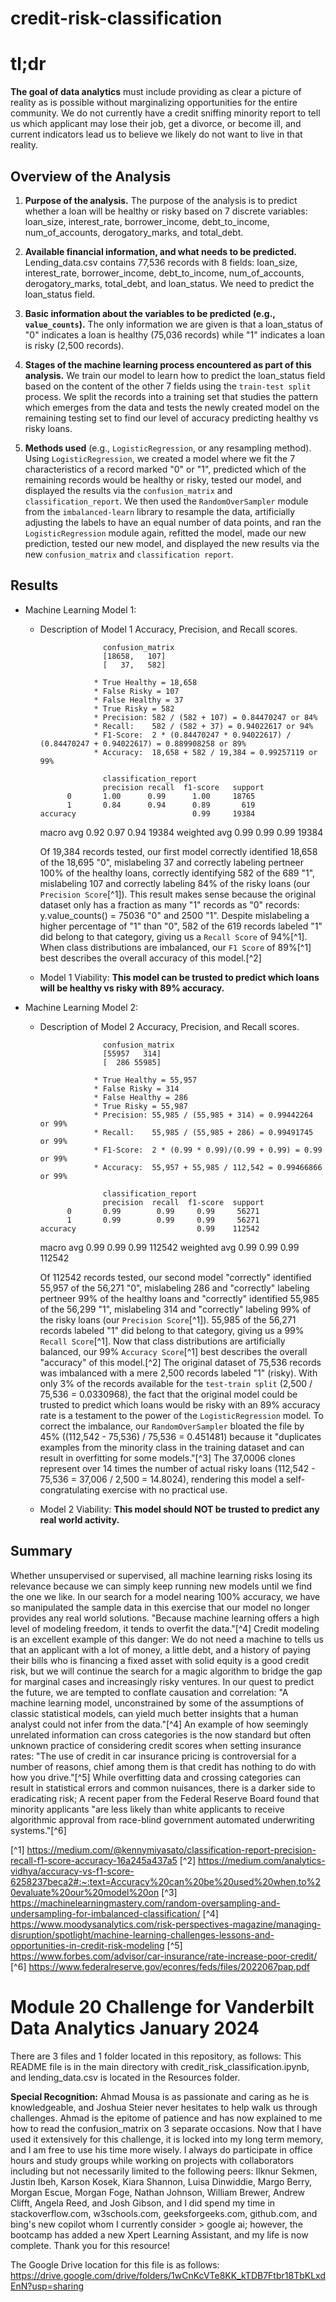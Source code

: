 # credit-risk-classification

# tl;dr
**The goal of data analytics** must include providing as clear a picture of reality as is possible without marginalizing opportunities for the entire community. We do not currently have a credit sniffing minority report to tell us which applicant may lose their job, get a divorce, or become ill, and current indicators lead us to believe we likely do not want to live in that reality.

## Overview of the Analysis

1. **Purpose of the analysis.** The purpose of the analysis is to predict whether a loan will be healthy or risky based on 7 discrete variables: loan_size, interest_rate,	borrower_income,	debt_to_income,	num_of_accounts,	derogatory_marks, and	total_debt.  

2. **Available financial information, and what needs to be predicted.** Lending_data.csv contains 77,536 records with 8 fields: loan_size,	interest_rate,	borrower_income,	debt_to_income,	num_of_accounts,	derogatory_marks,	total_debt, and	loan_status. We need to predict the loan_status field.  

3. **Basic information about the variables to be predicted (e.g., `value_counts`).** The only information we are given is that a loan_status of "0" indicates a loan is healthy (75,036 records) while "1" indicates a loan is risky (2,500 records).  

4. **Stages of the machine learning process encountered as part of this analysis.** We train our model to learn how to predict the loan_status field based on the content of the other 7 fields using the `train-test split` process. We split the records into a training set that studies the pattern which emerges from the data and tests the newly created model on the remaining testing set to find our level of accuracy predicting healthy vs risky loans.  

5. **Methods used** (e.g., `LogisticRegression`, or any resampling method). Using `LogisticRegression`, we created a model where we fit the 7 characteristics of a record marked "0" or "1", predicted which of the remaining records would be healthy or risky, tested our model, and displayed the results via the `confusion_matrix` and `classification_report`. We then used the `RandomOverSampler` module from the `imbalanced-learn` library to resample the data, artificially adjusting the labels to have an equal number of data points, and ran the `LogisticRegression` module again, refitted the model, made our new prediction, tested our new model, and displayed the new results via the new `confusion_matrix` and `classification report`.  

## Results

* Machine Learning Model 1:
  * Description of Model 1 Accuracy, Precision, and Recall scores.

                      confusion_matrix
                      [18658,   107]
                      [   37,   582]

                    * True Healthy = 18,658
                    * False Risky = 107
                    * False Healthy = 37
                    * True Risky = 582
                    * Precision: 582 / (582 + 107) = 0.84470247 or 84%
                    * Recall:    582 / (582 + 37) = 0.94022617 or 94%
                    * F1-Score:  2 * (0.84470247 * 0.94022617) / (0.84470247 + 0.94022617) = 0.889908258 or 89%
                    * Accuracy:  18,658 + 582 / 19,384 = 0.99257119 or 99%

                      classification_report
                      precision recall  f1-score   support
              0       1.00      0.99      1.00     18765
              1       0.84      0.94      0.89       619
        accuracy                          0.99     19384
      macro avg       0.92      0.97      0.94     19384
    weighted avg      0.99      0.99      0.99     19384

    Of 19,384 records tested, our first model correctly identified 18,658 of the 18,695 "0", mislabeling 37 and correctly labeling pertneer 100% of the healthy loans, correctly identifying 582 of the 689 "1", mislabeling 107 and correctly labeling 84% of the risky loans (our `Precision Score`[^1]). This result makes sense because the original dataset only has a fraction as many "1" records as "0" records: y.value_counts() = 75036 "0" and 2500 "1". Despite mislabeling a higher percentage of "1" than "0", 582 of the 619 records labeled "1" did belong to that category, giving us a `Recall Score` of 94%[^1].  When class distributions are imbalanced, our `F1 Score` of 89%[^1] best describes the overall accuracy of this model.[^2]
  * Model 1 Viability: **This model can be trusted to predict which loans will be healthy vs risky with 89% accuracy.** 

* Machine Learning Model 2:
  * Description of Model 2 Accuracy, Precision, and Recall scores.

                      confusion_matrix
                      [55957   314]
                      [  286 55985]

                    * True Healthy = 55,957
                    * False Risky = 314
                    * False Healthy = 286
                    * True Risky = 55,987
                    * Precision: 55,985 / (55,985 + 314) = 0.99442264 or 99%
                    * Recall:    55,985 / (55,985 + 286) = 0.99491745 or 99%
                    * F1-Score:  2 * (0.99 * 0.99)/(0.99 + 0.99) = 0.99 or 99%
                    * Accuracy:  55,957 + 55,985 / 112,542 = 0.99466866 or 99%

                      classification_report
                      precision  recall  f1-score  support
              0       0.99        0.99     0.99     56271
              1       0.99        0.99     0.99     56271
        accuracy                           0.99    112542
      macro avg       0.99        0.99     0.99    112542
    weighted avg      0.99        0.99     0.99    112542
                  
    Of 112542 records tested, our second model "correctly" identified 55,957 of the 56,271 "0", mislabeling 286 and "correctly" labeling pertneer 99% of the healthy loans and "correctly" identified 55,985 of the 56,299 "1", mislabeling 314 and "correctly" labeling 99% of the risky loans (our `Precision Score`[^1]). 55,985 of the 56,271 records labeled "1" did belong to that category, giving us a 99% `Recall Score`[^1].  Now that class distributions are artificially balanced, our 99% `Accuracy Score`[^1] best describes the overall "accuracy" of this model.[^2] The original dataset of 75,536 records was imbalanced with a mere 2,500 records labeled "1" (risky). With only 3% of the records available for the `test-train split` (2,500 / 75,536 = 0.0330968), the fact that the original model could be trusted to predict which loans would be risky with an 89% accuracy rate is a testament to the power of the `LogisticRegression` model. To correct the imbalance, our `RandomOverSampler` bloated the file by 45% ((112,542 - 75,536) / 75,536 = 0.451481) because it "duplicates examples from the minority class in the training dataset and can result in overfitting for some models."[^3] The 37,0006 clones represent over 14 times the number of actual risky loans (112,542 - 75,536 = 37,006 / 2,500 = 14.8024), rendering this model a self-congratulating exercise with no practical use.
  * Model 2 Viability: **This model should NOT be trusted to predict any real world activity.** 

## Summary

Whether unsupervised or supervised, all machine learning risks losing its relevance because we can simply keep running new models until we find the one we like. In our search for a model nearing 100% accuracy, we have so manipulated the sample data in this exercise that our model no longer provides any real world solutions. "Because machine learning offers a high level of modeling freedom, it tends to overfit the data."[^4] Credit modeling is an excellent example of this danger: We do not need a machine to tells us that an applicant with a lot of money, a little debt, and a history of paying their bills who is financing a fixed asset with solid equity is a good credit risk, but we will continue the search for a magic algorithm to bridge the gap for marginal cases and increasingly risky ventures. In our quest to predict the future, we are tempted to conflate causation and correlation: "A machine learning model, unconstrained by some of the assumptions of classic statistical models, can yield much better insights that a human analyst could not infer from the data."[^4] An example of how seemingly unrelated information can cross categories is the now standard but often unknown practice of considering credit scores when setting insurance rates: "The use of credit in car insurance pricing is controversial for a number of reasons, chief among them is that credit has nothing to do with how you drive."[^5] While overfitting data and crossing categories can result in statistical errors and common nuisances, there is a darker side to eradicating risk; A recent paper from the Federal Reserve Board found that minority applicants "are less likely than white applicants to receive algorithmic approval from race-blind government automated underwriting systems."[^6] 

[^1] https://medium.com/@kennymiyasato/classification-report-precision-recall-f1-score-accuracy-16a245a437a5
[^2] https://medium.com/analytics-vidhya/accuracy-vs-f1-score-6258237beca2#:~:text=Accuracy%20can%20be%20used%20when,to%20evaluate%20our%20model%20on
[^3] https://machinelearningmastery.com/random-oversampling-and-undersampling-for-imbalanced-classification/
[^4] https://www.moodysanalytics.com/risk-perspectives-magazine/managing-disruption/spotlight/machine-learning-challenges-lessons-and-opportunities-in-credit-risk-modeling
[^5] https://www.forbes.com/advisor/car-insurance/rate-increase-poor-credit/
[^6] https://www.federalreserve.gov/econres/feds/files/2022067pap.pdf


# Module 20 Challenge for Vanderbilt Data Analytics January 2024

There are 3 files and 1 folder located in this repository, as follows: This README file is in the main directory with credit_risk_classification.ipynb, and lending_data.csv is located in the Resources folder.

**Special Recognition:** Ahmad Mousa is as passionate and caring as he is knowledgeable, and Joshua Steier never hesitates to help walk us through challenges. Ahmad is the epitome of patience and has now explained to me how to read the confusion_matrix on 3 separate occasions. Now that I have used it extensively for this challenge, it is locked into my long term memory, and I am free to use his time more wisely. I always do participate in office hours and study groups while working on projects with collaborators including but not necessarily limited to the following peers: Ilknur Sekmen, Justin Ibeh, Karson Kosek, Kiara Shannon, Luisa Dinwiddie, Margo Berry, Morgan Escue, Morgan Foge, Nathan Johnson, William Brewer, Andrew Clifft, Angela Reed, and Josh Gibson, and I did spend my time in stackoverflow.com, w3schools.com, geeksforgeeks.com, github.com, and bing's new copilot whom I currently consider > google ai; however, the bootcamp has added a new Xpert Learning Assistant, and my life is now complete. Thank you for this resource!

The Google Drive location for this file is as follows: https://drive.google.com/drive/folders/1wCnKcVTe8KK_kTDB7Ftbr18TbKLxdEnN?usp=sharing

